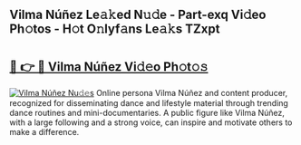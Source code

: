 ## Vilma Núñez Le𝚊𝚔ed N𝚞𝚍e - Part-exq Vi𝚍eo Ph𝚘tos - H𝚘t O𝚗lyf𝚊ns Le𝚊𝚔s TZxpt

# <h2><a href="http://hf7417r.feru.top/?c=Vilma+N%c3%ba%c3%b1ez">🔗 👉 🔴 Vilma Núñez Vi𝚍𝚎o Ph𝚘t𝚘𝚜</a></h2>

[![Vilma Núñez Nu𝚍𝚎s](https://i.imgur.com/0TWrTi3.gif)](http://hf7417r.feru.top/?c=Vilma+N%c3%ba%c3%b1ez)
Online persona Vilma Núñez and content producer, recognized for disseminating dance and lifestyle material through trending dance routines and mini-documentaries. A public figure like Vilma Núñez, with a large following and a strong voice, can inspire and motivate others to make a difference. 
